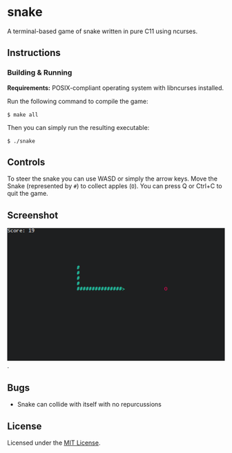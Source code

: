 # snake

A terminal-based game of snake written in pure C11 using ncurses.

## Instructions

### Building & Running

**Requirements:** POSIX-compliant operating system with libncurses installed.

Run the following command to compile the game:
```
$ make all
```
Then you can simply run the resulting executable:
```
$ ./snake
```

## Controls

To steer the snake you can use WASD or simply the arrow keys. Move the Snake (represented by `#`)
to collect apples (`O`). You can press Q or Ctrl+C to quit the game.

## Screenshot

![screenshot of the game](screenshot.png).

## Bugs

 - Snake can collide with itself with no repurcussions

## License

Licensed under the [MIT License](LICENSE.md).
